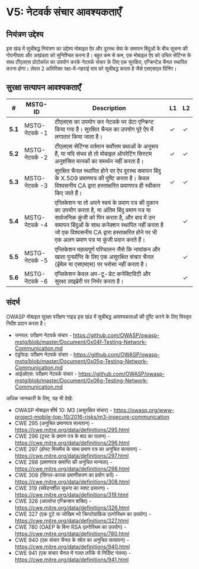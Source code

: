 # V5: नेटवर्क संचार आवश्यकताएँ

##  नियंत्रण उद्देश्य 

इस खंड में सूचीबद्ध नियंत्रण का उद्देश्य मोबाइल ऐप और दूरस्थ सेवा के समापन बिंदुओं के बीच सूचना की गोपनीयता और अखंडता को सुनिश्चित करना है। बहुत कम से कम, एक मोबाइल ऐप को उचित सेटिंग्स के साथ टीएलएस प्रोटोकॉल का उपयोग करके नेटवर्क संचार के लिए एक सुरक्षित, एन्क्रिप्टेड चैनल स्थापित करना होगा। लेवल 2 अतिरिक्त रक्षा-में-गहराई माप को सूचीबद्ध करता है जैसे एसएसएल पिनिंग।

## सुरक्षा सत्यापन आवश्यकताएँ

| # | MSTG-ID | Description | L1 | L2 |
| -- | -------- | ---------------------- | - | - |
| **5.1** | MSTG-नेटवर्क -1 | टीएलएस का उपयोग कर नेटवर्क पर डेटा एन्क्रिप्ट किया गया है। सुरक्षित चैनल का उपयोग पूरे ऐप में लगातार किया जाता है। | ✓ | ✓ |
| **5.2** | MSTG-नेटवर्क -2 | टीएलएस सेटिंग्स वर्तमान सर्वोत्तम प्रथाओं के अनुरूप हैं, या यदि संभव हो तो मोबाइल ऑपरेटिंग सिस्टम अनुशंसित मानकों का समर्थन नहीं करता है। | ✓ | ✓ |
| **5.3** | MSTG-नेटवर्क -3 | सुरक्षित चैनल स्थापित होने पर ऐप दूरस्थ समापन बिंदु के X.509 प्रमाणपत्र की पुष्टि करता है। केवल विश्वसनीय CA द्वारा हस्ताक्षरित प्रमाणपत्र ही स्वीकार किए जाते हैं। | ✓ | ✓ |
| **5.4** | MSTG-नेटवर्क -4 | एप्लिकेशन या तो अपने स्वयं के प्रमाण पत्र की दुकान का उपयोग करता है, या अंतिम बिंदु प्रमाण पत्र या सार्वजनिक कुंजी को पिन करता है, और बाद में उन समापन बिंदुओं के साथ कनेक्शन स्थापित नहीं करता है जो एक विश्वसनीय CA द्वारा हस्ताक्षरित होने पर भी एक अलग प्रमाण पत्र या कुंजी प्रदान करते हैं। |   | ✓ |
| **5.5** | MSTG-नेटवर्क -5 | एप्लिकेशन महत्वपूर्ण परिचालन जैसे कि नामांकन और खाता पुनर्प्राप्ति के लिए एक असुरक्षित संचार चैनल (ईमेल या एसएमएस) पर भरोसा नहीं करता है। |  | ✓ |
| **5.6** | MSTG-नेटवर्क -6 | एप्लिकेशन केवल अप-टू-डेट कनेक्टिविटी और सुरक्षा लाइब्रेरी पर निर्भर करता है। |  | ✓ |

## संदर्भ 

OWASP मोबाइल सुरक्षा परीक्षण गाइड इस खंड में सूचीबद्ध आवश्यकताओं की पुष्टि करने के लिए विस्तृत निर्देश प्रदान करता है। 

- जनरल: परीक्षण नेटवर्क संचार  - <https://github.com/OWASP/owasp-mstg/blob/master/Document/0x04f-Testing-Network-Communication.md>
- एंड्रॉयड: परीक्षण नेटवर्क संचार  - <https://github.com/OWASP/owasp-mstg/blob/master/Document/0x05g-Testing-Network-Communication.md>
- आईओएस: परीक्षण नेटवर्क संचार  - <https://github.com/OWASP/owasp-mstg/blob/master/Document/0x06g-Testing-Network-Communication.md>

अधिक जानकारी के लिए, यह भी देखें:

- OWASP मोबाइल शीर्ष 10: M3 (असुरक्षित संचार)  - <https://owasp.org/www-project-mobile-top-10/2016-risks/m3-insecure-communication>
- CWE 295 (अनुचित प्रमाणपत्र सत्यापन)  - <https://cwe.mitre.org/data/definitions/295.html>
- CWE 296 (ट्रस्ट के प्रमाण पत्र के बाद का पालन) - <https://cwe.mitre.org/data/definitions/296.html>
- CWE 297 (होस्ट मिसमैच के साथ प्रमाण पत्र का अनुचित सत्यापन) - <https://cwe.mitre.org/data/definitions/297.html>
- CWE 298 (प्रमाणपत्र समाप्ति की अनुचित मान्यता) - <https://cwe.mitre.org/data/definitions/298.html>
- CWE 308 (सिंगल-कारक प्रमाणीकरण का प्रयोग करें) - <https://cwe.mitre.org/data/definitions/308.html>
- CWE 319 (संवेदनशील सूचना का स्पष्ट प्रसारण) - <https://cwe.mitre.org/data/definitions/319.html>
- CWE 326 (अपर्याप्त एन्क्रिप्शन शक्ति) - <https://cwe.mitre.org/data/definitions/326.html>
- CWE 327 (एक टूटे या जोखिम भरे क्रिप्टोग्राफ़िक एल्गोरिथम का उपयोग) - <https://cwe.mitre.org/data/definitions/327.html>
- CWE 780 (OAEP के बिना RSA एल्गोरिथम का उपयोग) - <https://cwe.mitre.org/data/definitions/780.html>
- CWE 940 (एक संचार चैनल के स्रोत का अनुचित सत्यापन) - <https://cwe.mitre.org/data/definitions/940.html>
- CWE 941 (एक संचार चैनल में गलत तरीके से निर्दिष्ट गंतव्य) - <https://cwe.mitre.org/data/definitions/941.html>